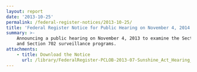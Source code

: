 ```yaml
---
layout: report
date: '2013-10-25'
permalink: /federal-register-notices/2013-10-25/
title: 'Federal Register Notice for Public Hearing on November 4, 2014'
summary: >-
    Announcing a public hearing on November 4, 2013 to examine the Section 215
    and Section 702 surveillance programs.
attachments:
    - title: Download the Notice
      url: /library/FederalRegister-PCLOB-2013-07-Sunshine_Act_Hearing_November.pdf
---
```

